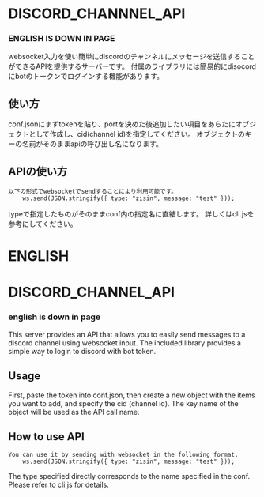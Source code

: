 # DISCORD_CHANNNEL_API
### ENGLISH IS DOWN IN PAGE
websocket入力を使い簡単にdiscordのチャンネルにメッセージを送信することができるAPIを提供するサーバーです。
付属のライブラリには簡易的にdisocordにbotのトークンでログインする機能があります。
## 使い方
conf.jsonにまずtokenを貼り、portを決めた後追加したい項目をあらたにオブジェクトとして作成し、cid(channel id)を指定してください。
オブジェクトのキーの名前がそのままapiの呼び出し名になります。
## APIの使い方
```
以下の形式でwebsocketでsendすることにより利用可能です。
    ws.send(JSON.stringify({ type: "zisin", message: "test" }));
```
typeで指定したものがそのままconf内の指定名に直結します。
詳しくはcli.jsを参考にしてください。

# ENGLISH

# DISCORD_CHANNEL_API
### english is down in page
This server provides an API that allows you to easily send messages to a discord channel using websocket input.
The included library provides a simple way to login to discord with bot token.
## Usage
First, paste the token into conf.json, then create a new object with the items you want to add, and specify the cid (channel id).
The key name of the object will be used as the API call name.
## How to use API
````
You can use it by sending with websocket in the following format.
    ws.send(JSON.stringify({ type: "zisin", message: "test" }));
````
The type specified directly corresponds to the name specified in the conf.
Please refer to cli.js for details.

